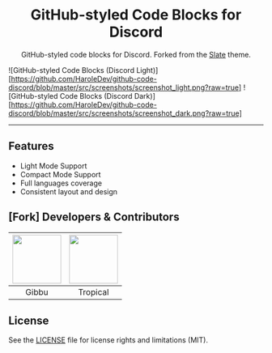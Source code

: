 <h1 align="center">GitHub-styled Code Blocks for Discord</h1>
<p align="center">GitHub-styled code blocks for Discord. Forked from the <a href="https://github.com/DiscordStyles/Slate">Slate</a> theme.</p>

![GitHub-styled Code Blocks (Discord Light)][https://github.com/HaroleDev/github-code-discord/blob/master/src/screenshots/screenshot_light.png?raw=true]
![GitHub-styled Code Blocks (Discord Dark)][https://github.com/HaroleDev/github-code-discord/blob/master/src/screenshots/screenshot_dark.png?raw=true]

---

## Features

- Light Mode Support
- Compact Mode Support
- Full languages coverage
- Consistent layout and design

## [Fork] Developers & Contributors

| <a href="https://github.com/Gibbu" target="_blank"> <img src="https://avatars3.githubusercontent.com/u/20338746?s=460&u=d9ebab4f6f0f5221390bca1eaf8f191acd275afe&v=4" alt="" width="96px" height="96px"> </a> | <a href="https://github.com/Tropix126" target="_blank"> <img src="https://avatars1.githubusercontent.com/u/42101043?s=460&u=f44f07cf7122e1ba61a9e9e8ca83d133c741d011&v=4" alt="" width="96px" height="96px"> </a> |
| :-----------------------------------------------------------------------------------------------------------------------------------------------------------------------------------------------------------: | :---------------------------------------------------------------------------------------------------------------------------------------------------------------------------------------------------------------: |
|                                                                                                     Gibbu                                                                                                     |                                                                                                     Tropical                                                                                                      |

## License

See the [LICENSE](./LICENSE.md) file for license rights and limitations (MIT).
